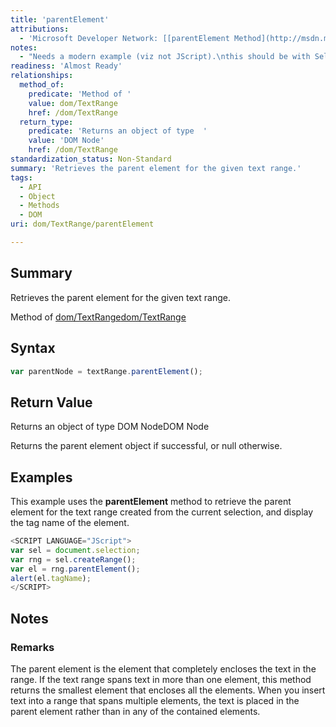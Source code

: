```yaml
---
title: 'parentElement'
attributions:
  - 'Microsoft Developer Network: [[parentElement Method](http://msdn.microsoft.com/en-us/library/ie/ms536654(v=vs.85).aspx) Article]'
notes:
  - "Needs a modern example (viz not JScript).\nthis should be with Selection object, not textRange."
readiness: 'Almost Ready'
relationships:
  method_of:
    predicate: 'Method of '
    value: dom/TextRange
    href: /dom/TextRange
  return_type:
    predicate: 'Returns an object of type  '
    value: 'DOM Node'
    href: /dom/TextRange
standardization_status: Non-Standard
summary: 'Retrieves the parent element for the given text range.'
tags:
  - API
  - Object
  - Methods
  - DOM
uri: dom/TextRange/parentElement

---
```

## Summary

Retrieves the parent element for the given text range.

Method of [dom/TextRange](/dom/TextRange)[dom/TextRange](/dom/TextRange)

## Syntax

``` js
var parentNode = textRange.parentElement();
```

## Return Value

Returns an object of type DOM NodeDOM Node

Returns the parent element object if successful, or null otherwise.

## Examples

This example uses the **parentElement** method to retrieve the parent element for the text range created from the current selection, and display the tag name of the element.

``` js
<SCRIPT LANGUAGE="JScript">
var sel = document.selection;
var rng = sel.createRange();
var el = rng.parentElement();
alert(el.tagName);
</SCRIPT>
```

## Notes

### Remarks

The parent element is the element that completely encloses the text in the range. If the text range spans text in more than one element, this method returns the smallest element that encloses all the elements. When you insert text into a range that spans multiple elements, the text is placed in the parent element rather than in any of the contained elements.
